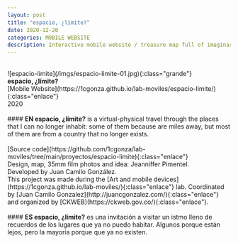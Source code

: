 ```yaml
---
layout: post
title: "espacio, ¿límite?"
date: 2020-12-20
categories: MOBILE WEBSITE
description: Interactive mobile website / treasure map full of imaginary places
---
```


<br>
![espacio-limite](/imgs/espacio-limite-01.jpg){:class="grande"}
<br>
<b>espacio, ¿límite?</b>
<br>
[Mobile Website](https://1cgonza.github.io/lab-moviles/espacio-limite/){:class="enlace"}<br>
2020<br>
<br>
#### <b> EN </b>
<b>espacio, ¿límite?</b> is a virtual-physical travel through the places that I can no longer inhabit: some of them because are miles away, but most of them are from a country that no longer exists.
<br>
<br>
[Source code](https://github.com/1cgonza/lab-moviles/tree/main/proyectos/espacio-limite){:class="enlace"}
<br>
Design, map, 35mm film photos and idea: Jeanniffer Pimentel.<br>
Developed by Juan Camilo González.<br>
This project was made during the [Art and mobile devices](https://1cgonza.github.io/lab-moviles/){:class="enlace"} lab. Coordinated by [Juan Camilo Gonzalez](http://juancgonzalez.com/){:class="enlace"} and organized by [CKWEB](https://ckweb.gov.co/){:class="enlace"}.<br>

<br>
#### <b> ES </b>
<b>espacio, ¿límite?</b> es una invitación a visitar un istmo lleno de recuerdos de los lugares que ya no puedo habitar. Algunos porque están lejos, pero la mayoría porque que ya no existen.
<br>
